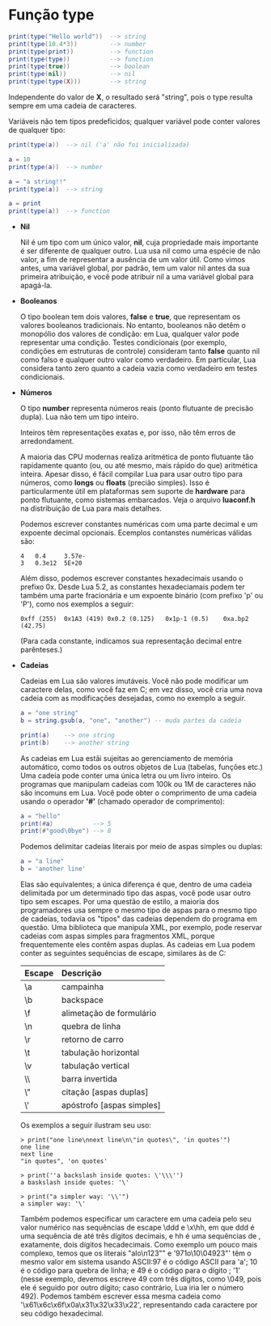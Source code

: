 Função type
============

```lua
print(type("Hello world"))  --> string
print(type(10.4*3))         --> number
print(type(print))          --> function
print(type(type))           --> function
print(type(true))           --> boolean
print(type(nil))            --> nil
print(type(type(X)))        --> string
```

Independente do valor de **X**, o resultado será "string", pois o type resulta sempre em uma cadeia de caracteres.

Variáveis não tem tipos predeficidos; qualquer variável pode conter valores de qualquer tipo:

```lua
print(type(a))  --> nil ('a' não foi inicializada) 

a = 10
print(type(a))  --> number

a = "a string!!"
print(type(a))  --> string

a = print
print(type(a))  --> function
```

* **Nil**

    Nil é um tipo com um único valor, **nil**, cuja propriedade mais importante é ser diferente de qualquer outro. Lua usa nil como uma espécie de não valor, a fim de representar a ausência de um valor útil. Como vimos antes, uma variável global, por padrão, tem um valor nil antes da sua primeira atribuição, e você pode atribuir nil a uma variável global para apagá-la.

* **Booleanos**

    O tipo boolean tem dois valores, **false** e **true**, que representam os valores booleanos tradicionais. No entanto, booleanos não detêm o monopólio dos valores de condição: em Lua, qualquer valor pode representar uma condição. Testes condicionais (por exemplo, condições em estruturas de controle) consideram tanto **false** quanto nil como falso e qualquer outro valor como verdadeiro. Em particular, Lua considera tanto zero quanto a cadeia vazia como verdadeiro em testes condicionais.

* **Números**

    O tipo **number** representa números reais (ponto flutuante de precisão dupla). Lua não tem um tipo inteiro.

    Inteiros têm representações exatas e, por isso, não têm erros de arredondament.

    A maioria das CPU modernas realiza aritmética de ponto flutuante tão rapidamente quanto (ou, ou até mesmo, mais rápido do que) aritmética inteira. Apesar disso, é fácil compilar Lua para usar outro tipo para números, como **longs** ou **floats** (precião simples). Isso é particularmente útil em plataformas sem suporte de **hardware** para ponto flutuante, como sistemas embarcados. Veja o arquivo **luaconf.h** na distribuição de Lua para mais detalhes.

    Podemos escrever constantes numéricas com uma parte decimal e um expoente decimal opcionais. Ecemplos contanstes numéricas válidas são:
    ```
    4   0.4     3.57e-
    3   0.3e12  5E+20
    ```

    Além disso, podemos escrever constantes hexadecimais usando o prefixo 0x. Desde Lua 5.2, as constantes hexadeciamais podem ter também uma parte fracionária e um expoente binário (com prefixo 'p' ou 'P'), como nos exemplos a seguir:

    ```
    0xff (255)  0x1A3 (419) 0x0.2 (0.125)   0x1p-1 (0.5)    0xa.bp2 (42.75)
    ```
    (Para cada constante, indicamos sua representação decimal entre parênteses.)

* **Cadeias**

    Cadeias em Lua são valores imutáveis. Você não pode modificar um caractere delas, como você faz em C; em vez disso, você cria uma nova cadeia com as modificações desejadas, como no exemplo a seguir.

    ```lua
    a = "one string"
    b = string.gsub(a, "one", "another") -- muda partes da cadeia

    print(a)    --> one string
    print(b)    --> another string
    ```
    As cadeias em Lua estãi sujeitas ao gerenciamento de memória automático, como todos os outros objetos de Lua (tabelas, funções etc.)
    Uma cadeia pode conter uma única letra ou um livro inteiro. Os programas que manipulam cadeias com 100k ou 1M de caracteres não são incomuns em Lua.
    Você pode obter o comprimento de uma cadeia usando o operador **'#'** (chamado operador de comprimento):

    ```lua
    a = "hello"
    print(#a)           --> 5
    print(#"good\0bye") --> 8
    ```

    Podemos delimitar cadeias literais por meio de aspas simples ou duplas:

    ```lua
    a = "a line"
    b = 'another line'
    ```
    Elas são equivalentes; a única diferença é que, dentro de uma cadeia delimitada por um determinado tipo das aspas, você pode usar outro tipo sem escapes.
    Por uma questão de estilo, a maioria dos programadores usa sempre o mesmo tipo de aspas para o mesmo tipo de cadeias, todavia os "tipos" das cadeias dependem do programa em questão. Uma biblioteca que manipula XML, por exemplo, pode reservar cadeias com aspas simples para fragmentos XML, porque frequentemente eles contêm aspas duplas.
    As cadeias em Lua podem conter as seguintes sequências de escape, similares às de C:

    |Escape   	|Descrição   	|
    |:---	|:---	|
    |\a  	|campainha   	|
    |\b 	|backspace   	|
    |\f   	|alimetação de formulário   	|
    |\n  	|quebra de linha   	|
    |\r 	|retorno de carro   	|
    |\t 	|tabulação horizontal   	|
    |\v 	|tabulação vertical   	|
    |\\\ 	|barra invertida   	|
    |\\" 	|citação [aspas duplas]   	|
    |\\' 	|apóstrofo [aspas simples]   	|

    Os exemplos a seguir ilustram seu uso:
    ```
    > print("one line\nnext line\n\"in quotes\", 'in quotes'")
    one line
    next line
    "in quotes", 'on quotes'

    > print(''a backslash inside quotes: \'\\\'')
    a baskslash inside quotes: '\'

    > print("a simpler way: '\\'")
    a simpler way: '\'
    ```
    Também podemos especificar um caractere em uma cadeia pelo seu valor numérico nas sequências de escape \ddd e \x\hh, em que ddd é uma sequência de até três dígitos decimais, e hh é uma sequências de , exatamente, dois dígitos hecadecimais. Como exemplo um pouco mais complexo, temos que os literais "alo\n123\"" e '971o\10\04923"' têm o mesmo valor em sistema usando ASCII:97 é o código ASCII para 'a'; 10 é o código para quebra de linha; e 49 é o código para o dígito ; '1' (nesse exemplo, devemos escreve 49 com três dígitos, como \049, pois ele é seguido por outro dígito; caso contrário, Lua iria ler o número 492). Podemos também escrever essa mesma cadeia como '\x61\x6c\x6f\x0a\x31\x32\x33\x22', representando cada caractere por seu código hexadecimal.

